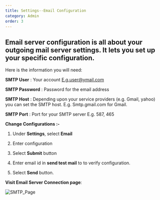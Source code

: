```yaml
---
title: Settings--Email Configuration
category: Admin
order: 3
---
```


 ## Email server configuration is all about your outgoing mail server settings. It lets you set up your specific configuration. 

 Here is the information you will need: 

 **SMTP User** : Your account E.g.user@ymail.com 

 **SMTP Password** : Password for the email address 

 **SMTP Host** : Depending upon your service providers (e.g. Gmail, yahoo) you can set the SMTP host. E.g. Smtp.gmail.com for Gmail. 

 **SMTP Port** : Port for your SMTP server E.g. 587, 465 

 **Change Configurations :-**

 1. Under **Settings**, select **Email** 

 2. Enter configuration 

 3. Select **Submit** button 

 4. Enter email id in **send test mail** to to verify configuration. 

 5. Select **Send** button. 

 **Visit Email Server Connection page**:

 ![SMTP_Page](..\..\images\Settings_Email.png)
